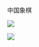 中国象棋

![](https://github.com/xiaoyanLG/xiangqi/tree/master/ShowPictures/1.png)

![](https://github.com/xiaoyanLG/xiangqi/tree/master/ShowPictures/2.png)
